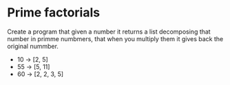 # Prime factorials

Create a program that given a number it returns a list decomposing that number in primme numbmers, that when you multiply them it gives back the original nummber.

- 10 → [2, 5]
- 55 → [5, 11]
- 60 → [2, 2, 3, 5]
